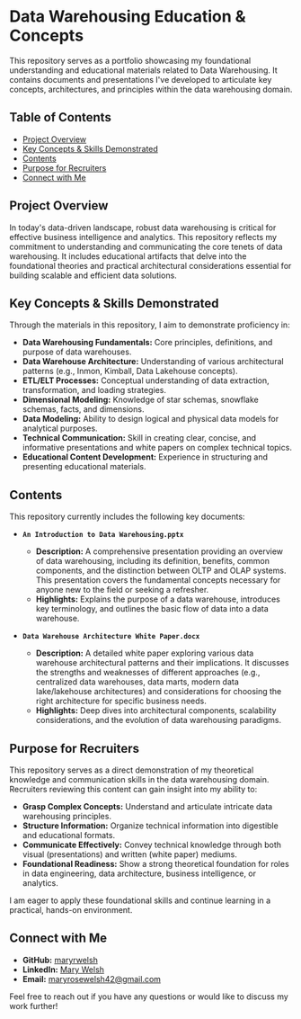 # Data Warehousing Education & Concepts

This repository serves as a portfolio showcasing my foundational understanding and educational materials related to Data Warehousing. It contains documents and presentations I've developed to articulate key concepts, architectures, and principles within the data warehousing domain.

## Table of Contents

* [Project Overview](#project-overview)
* [Key Concepts & Skills Demonstrated](#key-concepts--skills-demonstrated)
* [Contents](#contents)
* [Purpose for Recruiters](#purpose-for-recruiters)
* [Connect with Me](#connect-with-me)

## Project Overview

In today's data-driven landscape, robust data warehousing is critical for effective business intelligence and analytics. This repository reflects my commitment to understanding and communicating the core tenets of data warehousing. It includes educational artifacts that delve into the foundational theories and practical architectural considerations essential for building scalable and efficient data solutions.

## Key Concepts & Skills Demonstrated

Through the materials in this repository, I aim to demonstrate proficiency in:

* **Data Warehousing Fundamentals:** Core principles, definitions, and purpose of data warehouses.
* **Data Warehouse Architecture:** Understanding of various architectural patterns (e.g., Inmon, Kimball, Data Lakehouse concepts).
* **ETL/ELT Processes:** Conceptual understanding of data extraction, transformation, and loading strategies.
* **Dimensional Modeling:** Knowledge of star schemas, snowflake schemas, facts, and dimensions.
* **Data Modeling:** Ability to design logical and physical data models for analytical purposes.
* **Technical Communication:** Skill in creating clear, concise, and informative presentations and white papers on complex technical topics.
* **Educational Content Development:** Experience in structuring and presenting educational materials.

## Contents

This repository currently includes the following key documents:

* **`An Introduction to Data Warehousing.pptx`**
    * **Description:** A comprehensive presentation providing an overview of data warehousing, including its definition, benefits, common components, and the distinction between OLTP and OLAP systems. This presentation covers the fundamental concepts necessary for anyone new to the field or seeking a refresher.
    * **Highlights:** Explains the purpose of a data warehouse, introduces key terminology, and outlines the basic flow of data into a data warehouse.

* **`Data Warehouse Architecture White Paper.docx`**
    * **Description:** A detailed white paper exploring various data warehouse architectural patterns and their implications. It discusses the strengths and weaknesses of different approaches (e.g., centralized data warehouses, data marts, modern data lake/lakehouse architectures) and considerations for choosing the right architecture for specific business needs.
    * **Highlights:** Deep dives into architectural components, scalability considerations, and the evolution of data warehousing paradigms.

## Purpose for Recruiters

This repository serves as a direct demonstration of my theoretical knowledge and communication skills in the data warehousing domain. Recruiters reviewing this content can gain insight into my ability to:

* **Grasp Complex Concepts:** Understand and articulate intricate data warehousing principles.
* **Structure Information:** Organize technical information into digestible and educational formats.
* **Communicate Effectively:** Convey technical knowledge through both visual (presentations) and written (white paper) mediums.
* **Foundational Readiness:** Show a strong theoretical foundation for roles in data engineering, data architecture, business intelligence, or analytics.

I am eager to apply these foundational skills and continue learning in a practical, hands-on environment.

## Connect with Me

* **GitHub:** [maryrwelsh](https://github.com/maryrwelsh)
* **LinkedIn:** [Mary Welsh](https://www.linkedin.com/in/mary-w-a9878363/)
* **Email:** [maryrosewelsh42@gmail.com](maryrosewelsh42@gmail.com)

Feel free to reach out if you have any questions or would like to discuss my work further!
